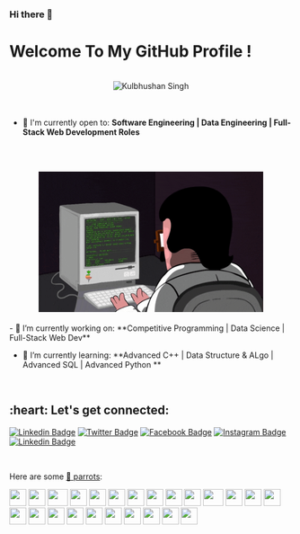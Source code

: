 ### Hi there 👋

# Welcome To My GitHub Profile !


<br/>
<div align="center">
<img src="https://github.com/iamkulbhushansingh/iamkulbhushansingh/blob/main/src/git.gif" alt="Kulbhushan Singh" width="650" height="400"/>
</div>
<br/>

<br/>

- 🙌 I'm currently open to: **Software Engineering | Data Engineering | Full-Stack Web Development Roles**

<br/><br/>

<div align="center">
<img src="https://github.com/iamkulbhushansingh/iamkulbhushansingh/blob/main/src/coderman.gif" alt="Coderman" width="400" height="250" />
</div>
<br/>
- 🔭 I’m currently working on: **Competitive Programming | Data Science | Full-Stack Web Dev**

- 🌱 I’m currently learning: **Advanced C++ | Data Structure & ALgo | Advanced SQL | Advanced Python **

<br/>

<!-- ### 📬 Get in Touch

- StackOverflow: [stackoverflow.com/federico-dondi][stackoverflow]
- GitHub: [https://github.com/iamkulbhushansingh][github]
- LinkedIn: [https://www.linkedin.com/in/kulbhushan-singh-0b5204196/][linkedin]
- Site: [http://iamkulbhushansingh.github.io/][site]
- E-mail: iamkulbhushansingh@gmail.com -->
<h2 align="left">:heart: Let's get connected:</h2>

[![Linkedin Badge](https://img.shields.io/badge/-iamkulbhushan-blue?style=flat-square&logo=Linkedin&logoColor=white&link=https://www.linkedin.com/in/kulbhushan-singh-0b5204196/)](https://www.linkedin.com/in/kulbhushan-singh-0b5204196/) [![Twitter Badge](https://img.shields.io/badge/-@iam_kulbhushan-1ca0f1?style=flat-square&labelColor=1ca0f1&logo=twitter&logoColor=white&link=https://twitter.com/iam_kulbhushan)](https://twitter.com/iam_kulbhushan) [![Facebook Badge](https://img.shields.io/badge/-@iamkulbhushan-3b5998?style=flat-square&labelColor=3b5998&logo=facebook&logoColor=white&link=https://www.facebook.com/ritik.singh.315/)](https://www.facebook.com/ritik.singh.315/) [![Instagram Badge](https://img.shields.io/badge/-@prince__shivaram-D7008A?style=flat-square&labelColor=D7008A&logo=Instagram&logoColor=white&link=https://www.instagram.com/itz.me____p.r.i.n.c.e_____/)](https://www.instagram.com/itz.me____p.r.i.n.c.e_____/)
[![Linkedin Badge](https://img.shields.io/badge/-Sivram.tech-blueviolet?style=flat-square&logo=appveyor&logoColor=white&link=https://sivram.tech/)](https://sivram.tech/)


<br/>

Here are some [🦜 parrots](https://cultofthepartyparrot.com):

<div>
    <img src="https://cultofthepartyparrot.com/parrots/hd/githubparrot.gif" width="30" height="30"/>
    <img src="https://cultofthepartyparrot.com/flags/hd/indiaparrot.gif" width="30" height="30"/>
    <img src="https://cultofthepartyparrot.com/parrots/asyncparrot.gif" width="36" height="30"/>
    <img src="https://cultofthepartyparrot.com/parrots/exceptionallyfastparrot.gif" width="30" height="30"/>
    <img src="https://cultofthepartyparrot.com/parrots/hd/60fpsparrot.gif" width="30" height="30"/>
    <img src="https://cultofthepartyparrot.com/parrots/hd/jumpingparrot.gif" width="30" height="30"/>
    <img src="https://cultofthepartyparrot.com/parrots/hd/opensourceparrot.gif" width="30" height="30"/>
    <img src="https://cultofthepartyparrot.com/parrots/hd/dealwithitnowparrot.gif" width="30" height="30"/>
    <img src="https://cultofthepartyparrot.com/parrots/hd/hypnoparrotlight.gif" width="30" height="30"/>
    <img src="https://cultofthepartyparrot.com/parrots/databaseparrot.gif" width="30" height="30"/>
    <img src="https://cultofthepartyparrot.com/parrots/fixparrot.gif" width="36" height="30"/>
    <img src="https://cultofthepartyparrot.com/parrots/hd/laptop_parrot.gif" width="30" height="30"/>
    <img src="https://cultofthepartyparrot.com/parrots/hd/spinningparrot.gif" width="30" height="30"/>
    <img src="https://cultofthepartyparrot.com/parrots/hd/levitationparrot.gif" width="30" height="30"/>
    <img src="https://cultofthepartyparrot.com/parrots/hd/meldparrot.gif" width="30" height="30"/>
    <img src="https://cultofthepartyparrot.com/parrots/slomoparrot.gif" width="30" height="30"/>
    <img src="https://cultofthepartyparrot.com/parrots/hd/moonwalkingparrot.gif" width="30" height="30"/>
    <img src="https://cultofthepartyparrot.com/parrots/hd/stableparrot.gif" width="30" height="30"/>
    <img src="https://cultofthepartyparrot.com/parrots/hd/scienceparrot.gif" width="30" height="30"/>
    <img src="https://cultofthepartyparrot.com/parrots/hd/pirateparrot.gif" width="30" height="30"/>
    <img src="https://cultofthepartyparrot.com/parrots/hd/footballparrot.gif" width="30" height="30"/>
    <img src="https://cultofthepartyparrot.com/parrots/hd/illuminatiparrot.gif" width="30" height="30"/>
    <img src="https://cultofthepartyparrot.com/parrots/hd/hypnoparrotdark.gif" width="30" height="30"/>
    <img src="https://cultofthepartyparrot.com/parrots/hd/mustacheparrot.gif" width="30" height="30"/>
</div>

<!--
**iamkulbhushansingh/iamkulbhushansingh** is a ✨ _special_ ✨ repository because its `README.md` (this file) appears on your GitHub profile.

Here are some ideas to get you started:

- 🔭 I’m currently working on ...
- 🌱 I’m currently learning ...
- 👯 I’m looking to collaborate on ...
- 🤔 I’m looking for help with ...
- 💬 Ask me about ...
- 📫 How to reach me: ...
- 😄 Pronouns: ...
- ⚡ Fun fact: ...
-->
